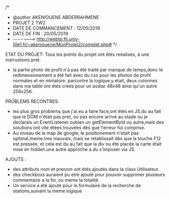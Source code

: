 /*
* @author AKENIOUENE ABDERRAHMENE
* PROJET 2 TW2
* DATE DE COMMANCEMENT : 12/05/2019
* DATE DE FIN : 20/05/2019
*  --------> http://webtp.fil.univ-lille1.fr/~akeniouene/MonProjet2/complet.php#
*/

ETAT DU PROJET:
Tous les points du projet ont étés reéalisés, à une instrustions pret.
- la partie photo de profil n'a pas été traité par manque de temps,donc le redimensionement a été fait avec du css pour les photos de profil normales et en miniature.
parcontre la logique y était, deux colonnes dans ma table ont étés crées pour un avatar 48x48 ainsi qu'un autre 256x256. 


PROBLEMS RECONTRES:
- les plus gros problems que j'ai eu a faire face,ont étés en JS,du au fait que le DOM n'était pas pret, ou pas encore arrivé au stade ou je declarais un EventListener oubien un getElementById ou autre,mais des solutions ont vite étées trouvées dès que l'erreur fut comprise.
- Au niveau de la map de google, le positionement n'etait pas optimal,meme tres mauvais, mais se retablissait dès que la touche F12 est pressée,
et cela est du au fait que la div ou été placée la carte était mise en hidden.une autre approche a du s'imposer via JS.

AJOUTS :
- des attributs nom et prenom ont étés ajoutés dans la class Utilisateur.
- des checkboxs auraient pu etre ajouté pour pouvoir supprimer plusieurs commentaire a la foi, ou meme la totalité.
- Un service a été ajouté pour le formulaire de la recherche de stations,suivant la meme logique 